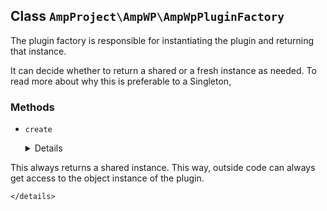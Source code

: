 ## Class `AmpProject\AmpWP\AmpWpPluginFactory`

The plugin factory is responsible for instantiating the plugin and returning that instance.

It can decide whether to return a shared or a fresh instance as needed.
 To read more about why this is preferable to a Singleton,

### Methods
* `create`

	<details>

	```php
	static public create()
	```

	Create and return an instance of the plugin.

This always returns a shared instance. This way, outside code can always get access to the object instance of the plugin.


	</details>
